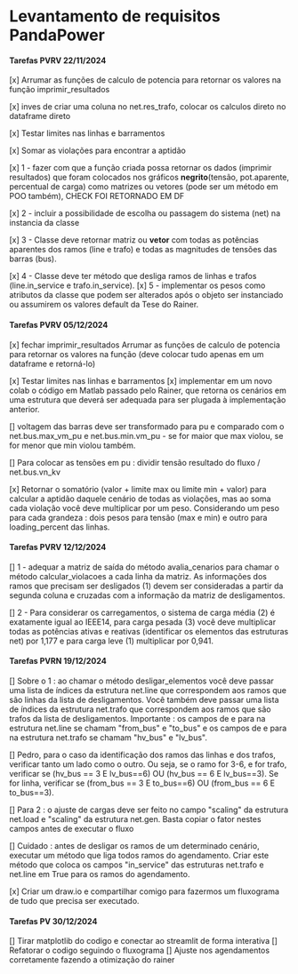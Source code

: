 # Levantamento de requisitos PandaPower

#### Tarefas PVRV 22/11/2024

[x] Arrumar as funções de calculo de potencia para retornar os valores na função imprimir_resultados

[x] inves de criar uma coluna no net.res_trafo, colocar os calculos direto no dataframe direto

[x] Testar limites nas linhas e barramentos

[x] Somar as violações para encontrar a aptidão

[x] 1 - fazer com que a função criada possa retornar os dados (imprimir resultados) que foram colocados nos gráficos **negrito**(tensão, pot.aparente, percentual de carga) como matrizes ou vetores (pode ser um método em POO também), CHECK FOI RETORNADO EM DF

[x] 2 - incluir a possibilidade de escolha ou passagem do sistema (net) na instancia da classe

[x] 3 - Classe deve retornar matriz ou **vetor** com todas as potências aparentes dos ramos (line e trafo) e todas as magnitudes de tensões das barras (bus).

[x] 4 - Classe deve ter método que desliga ramos de linhas e trafos (line.in_service e trafo.in_service).
[x] 5 - implementar os pesos como atributos da classe que podem ser alterados após o objeto ser instanciado ou assumirem os valores default da Tese do Rainer.

#### Tarefas PVRV 05/12/2024

[x] fechar imprimir_resultados Arrumar as funções de calculo de potencia para retornar os valores na função (deve colocar tudo apenas em um dataframe e retorná-lo)

[x]  Testar limites nas linhas e barramentos
[x] implementar em um novo colab o código em Matlab passado pelo Rainer, que retorna os cenários em uma estrutura que deverá ser adequada para ser plugada à implementação anterior.

[] voltagem das barras deve ser transformado para pu e comparado com o net.bus.max_vm_pu e net.bus.min.vm_pu - se for maior que max violou, se for menor que min violou também.

[] Para colocar as tensões em pu : dividir tensão resultado do fluxo / net.bus.vn_kv

[x]  Retornar o somatório (valor + limite max ou limite min + valor) para calcular a aptidão daquele cenário de todas as violações, mas ao soma cada violação você deve multiplicar por um peso. Considerando um peso para cada grandeza : dois pesos para tensão (max e min) e outro para loading_percent das linhas.

#### Tarefas PVRV 12/12/2024

[] 1 - adequar a matriz de saída do método avalia_cenarios para chamar o método calcular_violacoes a cada linha da matriz. As informações dos ramos que precisam ser desligados (1) devem ser consideradas a partir da segunda coluna e cruzadas com a informação da matriz de desligamentos.

[] 2 - Para considerar os carregamentos, o sistema de carga média (2) é exatamente igual ao IEEE14, para carga pesada (3) você deve multiplicar todas as potências ativas e reativas (identificar os elementos das estruturas net) por 1,177 e para carga leve (1) multiplicar por 0,941.

#### Tarefas PVRN 19/12/2024

[] Sobre o 1 : ao chamar o método desligar_elementos você deve passar uma lista de índices da estrutura net.line que correspondem aos ramos que são linhas da lista de desligamentos. Você também deve passar uma lista de índices da estrutura net.trafo que correspondem aos ramos que são trafos da lista de desligamentos. Importante : os campos de e para na estrutura net.line se chamam "from_bus" e "to_bus" e os campos de e para na estrutura net.trafo se chamam "hv_bus" e "lv_bus".

[] Pedro, para o caso da identificação dos ramos das linhas e dos trafos, verificar tanto um lado como o outro. Ou seja, se o ramo for 3-6, e for trafo, verificar se (hv_bus == 3 E lv_bus==6) OU (hv_bus == 6 E lv_bus==3). Se for linha, verificar se (from_bus == 3 E to_bus==6) OU (from_bus == 6 E to_bus==3).

[] Para 2 : o ajuste de cargas deve ser feito no campo "scaling" da estrutura net.load e "scaling" da estrutura net.gen. Basta copiar o fator nestes campos antes de executar o fluxo

[] Cuidado : antes de desligar os ramos de um determinado cenário, executar um método que liga todos ramos do agendamento. Criar este método que coloca os campos "in_service" das estruturas net.trafo e  net.line em True para os ramos do agendamento.

[x] Criar um draw.io e compartilhar comigo para fazermos um fluxograma de tudo que precisa ser executado.


#### Tarefas PV 30/12/2024
[] Tirar matplotlib do codigo e conectar ao streamlit de forma interativa
[] Refatorar o codigo seguindo o fluxograma
[] Ajuste nos agendamentos corretamente fazendo a otimização do rainer
